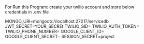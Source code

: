 For Run this Program:
create your twilio account and store below credentials in .env file 

MONGO_URI=mongodb://localhost:27017/servicedb
JWT_SECRET=YOUR_SECREt
TWILIO_SID=
TWILIO_AUTH_TOKEN=
TWILIO_PHONE_NUMBER=
GOOGLE_CLIENT_ID=
GOOGLE_CLIENT_SECRET=
SESSION_SECRET=project
